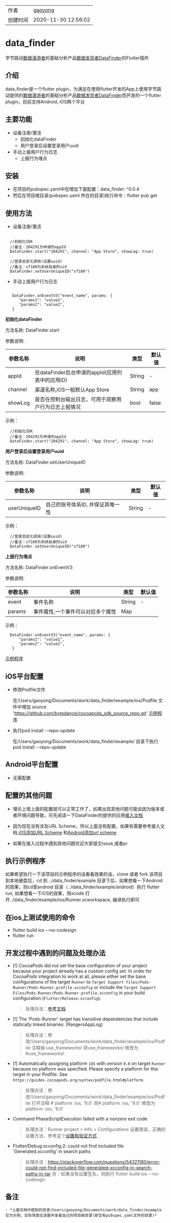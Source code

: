 <!--
 * @Author: gaoyong06@qq.com 
 * @Date: 2020-11-30 12:56:02 
 * @Last Modified by: gaoyong06@qq.com
 * @Last Modified time: 2020-11-30 12:56:02
-->
|      |      |
| ---- | ---- |
|  作者    |  [gaoyong](mailto:gaoyong06@qq.com) |
|  创建时间    | 2020-11-30 12:56:02      |

# data_finder

字节跳动[数据漫游者](https://datarangers.com.cn/)的基础分析产品[数据发现者DataFinder](https://datarangers.com.cn/product/datafinder)的Flutter插件

## 介绍

data_finder是一个flutter plugin，为满足在使用flutter开发的App上使用字节跳动提供的[数据漫游者](https://datarangers.com.cn/)的基础分析产品[数据发现者DataFinder](https://datarangers.com.cn/product/datafinder)而开发的一个flutter plugin，目前支持Android, iOS两个平台
## 主要功能

- 设备注册/激活
  - 初始化dataFinder
  - 用户登录后设置登录用户uuid
- 手动上报用户行为日志
  - 上报行为埋点

## 安装
- 在项目的pubspec.yaml中在增加下面配置：data_finder: ^0.0.4
- 然后在项目根目录(pubspec.yaml 所在的目录)执行命令：flutter pub get

## 使用方法
 - 设备注册/激活
```
  
  //初始化SDK
  //备注：204291为申请的appId
  DataFinder.start("204291", channel: "App Store", showLog: true)

  //登录态变化调用(设置uuid)
  //备注：sf180为系统自身的uid
  DataFinder.setUserUniqueID("sf180")

```
  - 手动上报用户行为日志
```
  
   DataFinder.onEventV3("event_name", params: {
      "params1": "value1",
      "params2": "value2",
   }

```  

**初始化dataFinder** 

方法名称: DataFinder.start

参数说明:

| 参数名称      | 说明                         | 类型               | 默认值 |
| ------------- | ---------------------------- | ------------------ | ------ |
| appId          | 在dataFinder后台申请的appId(应用列表中的应用ID) | String            | -      |
| channel        | 渠道名称,iOS一般默认App Store                   | String             | app     |
| showLog         | 是否在控制台输出日志，可用于观察用户行为日志上报情况          | bool | false     |

示例：
```
  //初始化SDK
  //备注：204291为申请的appId
  DataFinder.start("204291", channel: "App Store", showLog: true)
```

**用户登录后设置登录用户uuid** 

方法名称: DataFinder.setUserUniqueID

参数说明: 

| 参数名称      | 说明                         | 类型               | 默认值 |
| ------------- | ---------------------------- | ------------------ | ------ |
| userUniqueID          | 自己的账号体系ID, 并保证其唯一性 | String            | -      |

示例：
```
  //登录态变化调用(设置uuid)
  //备注：sf180为系统自身的uid
  DataFinder.setUserUniqueID("sf180")
```

**上报行为埋点** 

方法名称: DataFinder.onEventV3

参数说明: 

| 参数名称      | 说明                         | 类型               | 默认值 |
| ------------- | ---------------------------- | ------------------ | ------ |
| event          | 事件名称 | String            | -      |
| params        | 事件属性,一个事件可以对应多个属性                   | Map             |      |

示例：
```
  DataFinder.onEventV3("event_name", params: {
      "params1": "value1",
      "params2": "value2",
   }
```
[示例程序](https://github.com/gaoyong06/data_finder/blob/main/example/lib/main.dart)

## iOS平台配置

- 修改Podfile文件
  
  在/Users/gaoyong/Documents/work/data_finder/example/ios/Podfile 文件中增加
  source 'https://github.com/bytedance/cocoapods_sdk_source_repo.git'
  [示例程序](https://github.com/gaoyong06/data_finder/blob/main/example/ios/Podfile)

- 执行pod install --repo-update
  
  在/Users/gaoyong/Documents/work/data_finder/example/ 目录下执行
  pod install --repo-update

## Android平台配置

- 无需配置
  
## 配置的其他问题

- 理论上按上面的配置就可以正常工作了，如果出现其他问题可能会因为版本或者环境问题导致，可先阅读一下DataFinder的提供的应用[接入文档](https://datarangers.com.cn/help/doc?lid=1097&did=8547)

- 因为现在没有涉及URL Scheme，所以上面没有配置，如果有需要参考接入文档,[iOS添加URL Scheme](https://datarangers.com.cn/help/doc?lid=1097&did=8547#_4-%E6%B7%BB%E5%8A%A0url-scheme) 和[Android添加url scheme](https://datarangers.com.cn/help/doc?lid=1097&did=10942#_2-3-%E6%B7%BB%E5%8A%A0url-scheme)

- 如果在接入过程中遇到其他问题欢迎大家提交issue,或者pr

## 执行示例程序

  如果希望执行一下该项目的示例程序的话看看效果的话，clone 或者 fork 该项目到本地硬盘后，cd 到 ../data_finder/example 目录下后，如果想看一下Android的效果，则cd至android 目录（../data_finder/example/android）执行 flutter run, 如果想看一下iOS的效果，用xcode 打开../data_finder/example/ios/Runner.xcworkspace, 编译执行即可

## 在ios上测试使用的命令

- flutter build ios --no-codesign
- flutter run

## 开发过程中遇到的问题及处理办法

- [!] CocoaPods did not set the base configuration of your project because your project already has a custom config set. In order for CocoaPods integration to work at all, please either set the base configurations of the target `Runner` to `Target Support Files/Pods-Runner/Pods-Runner.profile.xcconfig` or include the `Target Support Files/Pods-Runner/Pods-Runner.profile.xcconfig` in your build configuration (`Flutter/Release.xcconfig`).
  
  >处理办法：[参考文档](https://github.com/flutter/flutter/issues/49495#issuecomment-583066933)

- [!] The 'Pods-Runner' target has transitive dependencies that include statically linked binaries: (RangersAppLog)
  
  >处理办法：修改/Users/gaoyong/Documents/work/data_finder/example/ios/Podfile 注释掉 use_frameworks!
  将use_frameworks! 修改为 #use_frameworks!

- [!] Automatically assigning platform `iOS` with version `9.0` on target `Runner` because no platform was specified. Please specify a platform for this target in your Podfile. See `https://guides.cocoapods.org/syntax/podfile.html#platform`.

  >处理办法：修改/Users/gaoyong/Documents/work/data_finder/example/ios/Podfile 打开注释 # platform :ios, '9.0'
  将# platform :ios, '9.0' 修改为 platform :ios, '9.0'

- Command PhaseScriptExecution failed with a nonzero exit code
  > 处理办法：Runner project > Info > Configurations 设置错误，正确的设置方法，参考这个[设置和验证方式](https://github.com/flutter/flutter/issues/49495#issuecomment-583066933)

- Flutter/Debug.xcconfig:2: could not find included file 'Generated.xcconfig' in search paths

  > 处理办法：https://stackoverflow.com/questions/54321180/error-could-not-find-included-file-generated-xcconfig-in-search-paths-in-tar
  另：如果没有设置签名，则执行 flutter build ios --no-codesign

## 备注
    - *上面文档中提到的目录/Users/gaoyong/Documents/work/data_finder/example 仅为示例，实际场景应该是开发者自己的项目根目录(即含有pubspec.yaml文件的目录)*  